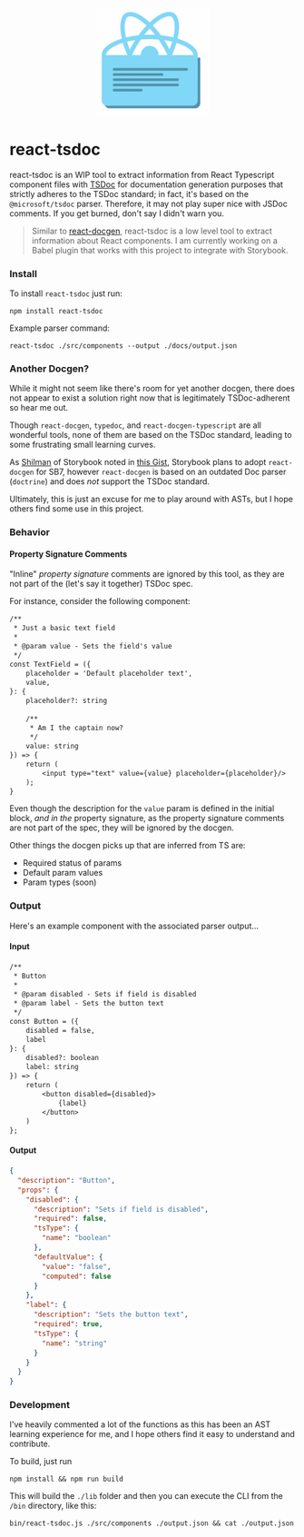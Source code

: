 <div style="text-align: center;">
  <img src="./logo.png" width="200px"/>
</div>


# react-tsdoc

react-tsdoc is an WIP tool to extract information from React Typescript component
files with [TSDoc](https://tsdoc.org) for documentation generation purposes that
strictly adheres to the TSDoc standard; in fact, it's based on the `@microsoft/tsdoc`
parser. Therefore, it may not play super nice with JSDoc comments. If you get
burned, don't say I didn't warn you.

> Similar to [react-docgen](https://github.com/reactjs/react-docgen), react-tsdoc
is a low level tool to extract information about React components. I am currently
working on a Babel plugin that works with this project to integrate with Storybook.

### Install

To install `react-tsdoc` just run:

```
npm install react-tsdoc
```

Example parser command:

```
react-tsdoc ./src/components --output ./docs/output.json
```

### Another Docgen?

While it might not seem like there's room for yet another docgen, there
does not appear to exist a solution right now that is legitimately TSDoc-adherent
so hear me out.

Though `react-docgen`, `typedoc`, and `react-docgen-typescript` are all wonderful
tools, none of them are based on the TSDoc standard, leading to some frustrating
small learning curves.

As [Shilman](https://gist.github.com/shilman)
of Storybook noted in
[this Gist](https://gist.github.com/shilman/036313ffa3af52ca986b375d90ea46b0),
Storybook plans to adopt `react-docgen` for SB7, however `react-docgen` is based
on an outdated Doc parser (`doctrine`) and does _not_ support the TSDoc standard.

Ultimately, this is just an excuse for me to play around with ASTs, but I hope
others find some use in this project.

### Behavior

#### Property Signature Comments

"Inline" _property signature_ comments are ignored by this tool, as they are not part
of the (let's say it together) TSDoc spec.

For instance, consider the following component:

```tsx
/**
 * Just a basic text field
 *
 * @param value - Sets the field's value
 */
const TextField = ({
	placeholder = 'Default placeholder text',
	value,
}: {
	placeholder?: string

	/**
	 * Am I the captain now?
	 */
	value: string
}) => {
	return (
		<input type="text" value={value} placeholder={placeholder}/>
	);
}
```

Even though the description for the `value` param is defined in the initial block,
_and in the_ property signature, as the property signature comments are not part
of the spec, they will be ignored by the docgen.

Other things the docgen picks up that are inferred from TS are:

- Required status of params
- Default param values
- Param types (soon)

### Output

Here's an example component with the associated parser output...

#### Input

```tsx
/**
 * Button
 *
 * @param disabled - Sets if field is disabled
 * @param label - Sets the button text
 */
const Button = ({
	disabled = false,
	label
}: {
	disabled?: boolean
	label: string
}) => {
	return (
		<button disabled={disabled}>
			{label}
		</button>
	)
};
```

#### Output

```json
{
  "description": "Button",
  "props": {
    "disabled": {
      "description": "Sets if field is disabled",
      "required": false,
      "tsType": {
        "name": "boolean"
      },
      "defaultValue": {
        "value": "false",
        "computed": false
      }
    },
    "label": {
      "description": "Sets the button text",
      "required": true,
      "tsType": {
        "name": "string"
      }
    }
  }
}
```

### Development

I've heavily commented a lot of the functions as this has been an AST learning
experience for me, and I hope others find it easy to understand and contribute.

To build, just run
```
npm install && npm run build
```

This will build the `./lib` folder and then you can execute the CLI from the `/bin`
directory, like this:

```
bin/react-tsdoc.js ./src/components ./output.json && cat ./output.json
```
